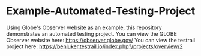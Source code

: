 # Example-Automated-Testing-Project
Using Globe's Observer website as an example, this repository demonstrates an automated testing project.
You can view the GLOBE Observer website here: https://observer.globe.gov/
You can view the testrail project here: https://benluker.testrail.io/index.php?/projects/overview/2
